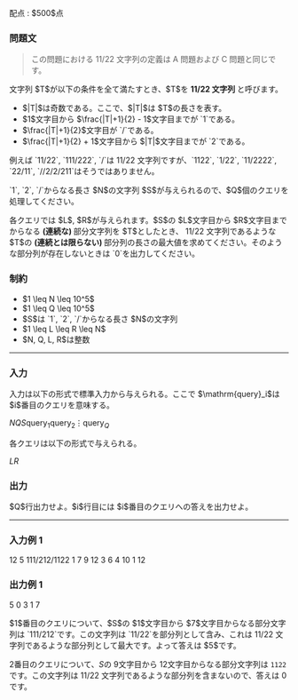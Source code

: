 
<div>

<span>

<span>

<p>
配点 : $500$点
</p>

<div>

<section>

### **問題文**

<blockquote>

<p>
この問題における 11/22 文字列の定義は A 問題および C 問題と同じです。
</p>

</blockquote>

<p>
文字列 $T$が以下の条件を全て満たすとき、$T$を 
<strong>
11/22 文字列
</strong>
と呼びます。
</p>

<ul>

<li>
$|T|$は奇数である。ここで、$|T|$は $T$の長さを表す。
</li>

<li>
$1$文字目から $\frac{|T|+1}{2} - 1$文字目までが `1`である。
</li>

<li>
$\frac{|T|+1}{2}$文字目が `/`である。
</li>

<li>
$\frac{|T|+1}{2} + 1$文字目から $|T|$文字目までが `2`である。
</li>

</ul>

<p>
例えば `11/22`, `111/222`, `/`は 11/22 文字列ですが、`1122`, `1/22`, `11/2222`, `22/11`, `//2/2/211`はそうではありません。
</p>

<p>
`1`, `2`, `/`からなる長さ $N$の文字列 $S$が与えられるので、$Q$個のクエリを処理してください。  
</p>

<p>
各クエリでは $L$, $R$が与えられます。$S$の $L$文字目から $R$文字目までからなる 
<strong>
(連続な)
</strong>
部分文字列を $T$としたとき、 11/22 文字列であるような $T$の 
<strong>
(連続とは限らない)
</strong>
部分列の長さの最大値を求めてください。そのような部分列が存在しないときは `0`を出力してください。
</p>

</section>

</div>

<div>

<section>

### **制約**

<ul>

<li>
$1 \leq N \leq 10^5$
</li>

<li>
$1 \leq Q \leq 10^5$
</li>

<li>
$S$は `1`, `2`, `/`からなる長さ $N$の文字列
</li>

<li>
$1 \leq L \leq R \leq N$
</li>

<li>
$N, Q, L, R$は整数
</li>

</ul>

</section>

</div>

---

<div>

<div>

<section>

### **入力**

<p>
入力は以下の形式で標準入力から与えられる。ここで $\mathrm{query}_i$は $i$番目のクエリを意味する。
</p>

<div>

$N$$Q$$S$$\mathrm{query}_1$$\mathrm{query}_2$$\vdots$$\mathrm{query}_Q$
</div>

<p>
各クエリは以下の形式で与えられる。
</p>

<div>

$L$$R$
</div>

</section>

</div>

<div>

<section>

### **出力**

<p>
$Q$行出力せよ。$i$行目には $i$番目のクエリへの答えを出力せよ。
</p>

</section>

</div>

</div>

---

<div>

<section>

### **入力例 1**

<div>

12 5
111/212/1122
1 7
9 12
3 6
4 10
1 12

</div>

</section>

</div>

<div>

<section>

### **出力例 1**

<div>

5
0
3
1
7

</div>

<p>
$1$番目のクエリについて、$S$の $1$文字目から $7$文字目からなる部分文字列は `111/212`です。この文字列は `11/22`を部分列として含み、これは 11/22 文字列であるような部分列として最大です。よって答えは $5$です。

$2$番目のクエリについて、$S$の $9$文字目から $12$文字目からなる部分文字列は `1122`です。この文字列は 11/22 文字列であるような部分列を含まないので、答えは $0$です。
</p>

</section>

</div>

</span>

</span>

</div>
